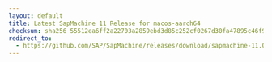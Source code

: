 ```yaml
---
layout: default
title: Latest SapMachine 11 Release for macos-aarch64
checksum: sha256 55512ea6ff2a22703a2859ebd3d85c252cf0267d30fa47895c46f9209c563170
redirect_to:
  - https://github.com/SAP/SapMachine/releases/download/sapmachine-11.0.21/sapmachine-jre-11.0.21_macos-aarch64_bin.tar.gz
---
```

